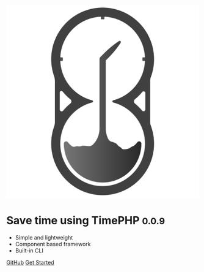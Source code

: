 ![logo](_media/logo_solo.svg)

# Save time using TimePHP <small>0.0.9</small>

<!-- > Save time using TimePHP. -->

- Simple and lightweight
- Component based framework
- Built-in CLI

[GitHub](https://github.com/TimePHP-org/TimePHP)
[Get Started](#introduction-to-the-timephp-framework)